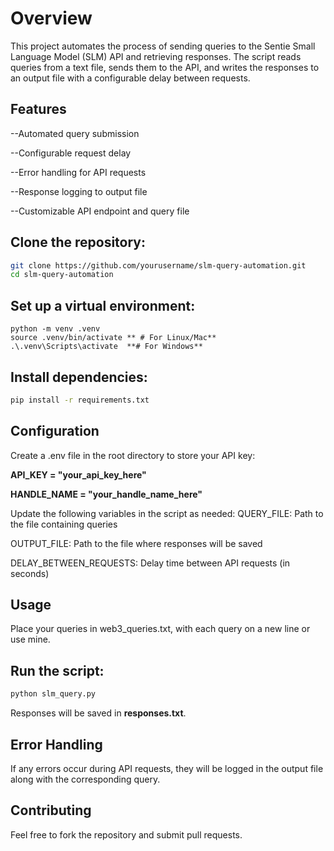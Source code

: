 # Overview

This project automates the process of sending queries to the Sentie Small Language Model (SLM) API and retrieving responses. The script reads queries from a text file, sends them to the API, and writes the responses to an output file with a configurable delay between requests.

## Features

--Automated query submission

--Configurable request delay

--Error handling for API requests

--Response logging to output file

--Customizable API endpoint and query file


## Clone the repository:

```bash
git clone https://github.com/yourusername/slm-query-automation.git
cd slm-query-automation
```

## Set up a virtual environment:

```
python -m venv .venv
source .venv/bin/activate ** # For Linux/Mac**
.\.venv\Scripts\activate  **# For Windows**
```

## Install dependencies:
``` bash
pip install -r requirements.txt
```

## Configuration

Create a .env file in the root directory to store your API key:

**API_KEY = "your_api_key_here"**

**HANDLE_NAME = "your_handle_name_here"**

Update the following variables in the script as needed:
  QUERY_FILE: Path to the file containing queries
  
  OUTPUT_FILE: Path to the file where responses will be saved
  
  DELAY_BETWEEN_REQUESTS: Delay time between API requests (in seconds)
  
## Usage

Place your queries in web3_queries.txt, with each query on a new line or use mine.

## Run the script:
```bash
python slm_query.py
```

Responses will be saved in **responses.txt**.

## Error Handling

If any errors occur during API requests, they will be logged in the output file along with the corresponding query.

## Contributing

Feel free to fork the repository and submit pull requests.
